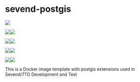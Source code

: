 # sevend-postgis
[![](https://images.microbadger.com/badges/commit/mloftis/sevend-postgis.svg)](https://microbadger.com/images/mloftis/sevend-postgis "Get your own commit badge on microbadger.com")

[![](https://images.microbadger.com/badges/version/mloftis/sevend-postgis.svg)](https://microbadger.com/images/mloftis/sevend-postgis "Get your own version badge on microbadger.com")[![](https://images.microbadger.com/badges/image/mloftis/sevend-postgis.svg)](https://microbadger.com/images/mloftis/sevend-postgis "Get your own image badge on microbadger.com")

[![](https://images.microbadger.com/badges/version/mloftis/sevend-postgis:11.svg)](https://microbadger.com/images/mloftis/sevend-postgis:11 "Get your own version badge on microbadger.com")[![](https://images.microbadger.com/badges/image/mloftis/sevend-postgis:11.svg)](https://microbadger.com/images/mloftis/sevend-postgis:11 "Get your own image badge on microbadger.com")

[![](https://images.microbadger.com/badges/version/mloftis/sevend-postgis:10.6.svg)](https://microbadger.com/images/mloftis/sevend-postgis:10.6 "Get your own version badge on microbadger.com")[![](https://images.microbadger.com/badges/image/mloftis/sevend-postgis:10.6.svg)](https://microbadger.com/images/mloftis/sevend-postgis:10.6 "Get your own image badge on microbadger.com")

[![](https://images.microbadger.com/badges/version/mloftis/sevend-postgis:9.6.svg)](https://microbadger.com/images/mloftis/sevend-postgis:9.6 "Get your own version badge on microbadger.com")[![](https://images.microbadger.com/badges/image/mloftis/sevend-postgis:9.6.svg)](https://microbadger.com/images/mloftis/sevend-postgis:9.6 "Get your own image badge on microbadger.com")

This is a Docker image template with postgis extensions used in Sevend/7TD Development and Test


